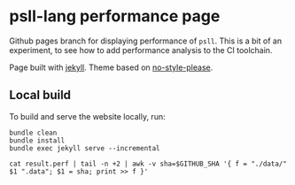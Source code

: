 # psll-lang performance page

Github pages branch for displaying performance of `psll`. This is a bit of an experiment, to see how to add performance analysis to the CI toolchain.

Page built with [jekyll](). Theme based on [no-style-please](https://github.com/riggraz/no-style-please).

## Local build

To build and serve the website locally, run:

```
bundle clean
bundle install
bundle exec jekyll serve --incremental
```

```
cat result.perf | tail -n +2 | awk -v sha=$GITHUB_SHA '{ f = "./data/" $1 ".data"; $1 = sha; print >> f }'
```